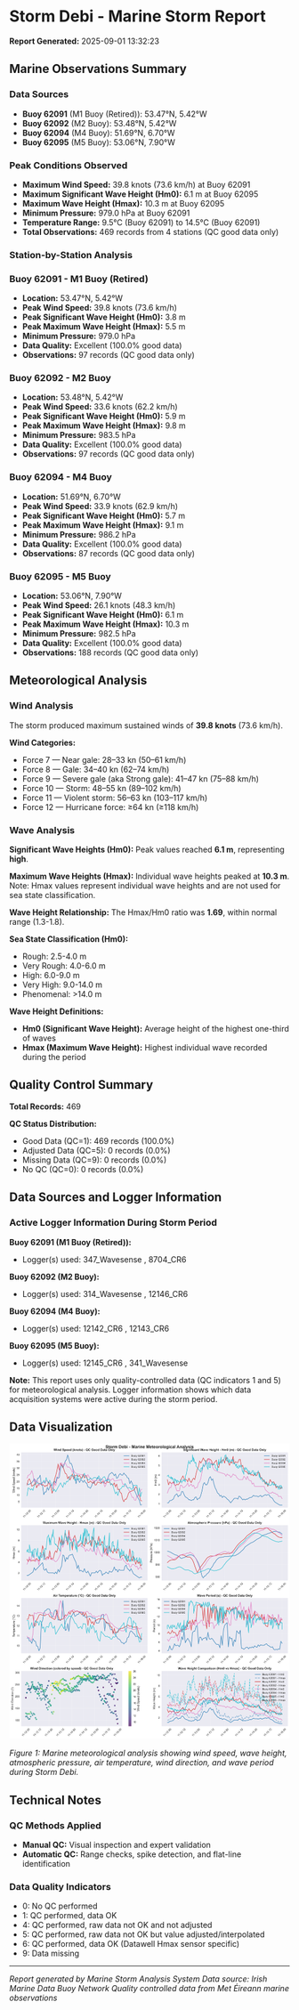 # Storm Debi - Marine Storm Report

**Report Generated:** 2025-09-01 13:32:23

## Marine Observations Summary

### Data Sources
- **Buoy 62091** (M1 Buoy (Retired)): 53.47°N, 5.42°W
- **Buoy 62092** (M2 Buoy): 53.48°N, 5.42°W
- **Buoy 62094** (M4 Buoy): 51.69°N, 6.70°W
- **Buoy 62095** (M5 Buoy): 53.06°N, 7.90°W

### Peak Conditions Observed

- **Maximum Wind Speed:** 39.8 knots (73.6 km/h) at Buoy 62091
- **Maximum Significant Wave Height (Hm0):** 6.1 m at Buoy 62095
- **Maximum Wave Height (Hmax):** 10.3 m at Buoy 62095
- **Minimum Pressure:** 979.0 hPa at Buoy 62091
- **Temperature Range:** 9.5°C (Buoy 62091) to 14.5°C (Buoy 62091)
- **Total Observations:** 469 records from 4 stations (QC good data only)


### Station-by-Station Analysis

### Buoy 62091 - M1 Buoy (Retired)
- **Location:** 53.47°N, 5.42°W
- **Peak Wind Speed:** 39.8 knots (73.6 km/h)
- **Peak Significant Wave Height (Hm0):** 3.8 m  
- **Peak Maximum Wave Height (Hmax):** 5.5 m
- **Minimum Pressure:** 979.0 hPa
- **Data Quality:** Excellent (100.0% good data)
- **Observations:** 97 records (QC good data only)


### Buoy 62092 - M2 Buoy
- **Location:** 53.48°N, 5.42°W
- **Peak Wind Speed:** 33.6 knots (62.2 km/h)
- **Peak Significant Wave Height (Hm0):** 5.9 m  
- **Peak Maximum Wave Height (Hmax):** 9.8 m
- **Minimum Pressure:** 983.5 hPa
- **Data Quality:** Excellent (100.0% good data)
- **Observations:** 97 records (QC good data only)


### Buoy 62094 - M4 Buoy
- **Location:** 51.69°N, 6.70°W
- **Peak Wind Speed:** 33.9 knots (62.9 km/h)
- **Peak Significant Wave Height (Hm0):** 5.7 m  
- **Peak Maximum Wave Height (Hmax):** 9.1 m
- **Minimum Pressure:** 986.2 hPa
- **Data Quality:** Excellent (100.0% good data)
- **Observations:** 87 records (QC good data only)


### Buoy 62095 - M5 Buoy
- **Location:** 53.06°N, 7.90°W
- **Peak Wind Speed:** 26.1 knots (48.3 km/h)
- **Peak Significant Wave Height (Hm0):** 6.1 m  
- **Peak Maximum Wave Height (Hmax):** 10.3 m
- **Minimum Pressure:** 982.5 hPa
- **Data Quality:** Excellent (100.0% good data)
- **Observations:** 188 records (QC good data only)


## Meteorological Analysis

### Wind Analysis

The storm produced maximum sustained winds of **39.8 knots** (73.6 km/h).

**Wind Categories:**
- Force 7 — Near gale: 28–33 kn (50–61 km/h)
- Force 8 — Gale: 34–40 kn (62–74 km/h)
- Force 9 — Severe gale (aka Strong gale): 41–47 kn (75–88 km/h)
- Force 10 — Storm: 48–55 kn (89–102 km/h)
- Force 11 — Violent storm: 56–63 kn (103–117 km/h)
- Force 12 — Hurricane force: ≥64 kn (≥118 km/h)


### Wave Analysis  

**Significant Wave Heights (Hm0):** Peak values reached **6.1 m**, representing **high**.

**Maximum Wave Heights (Hmax):** Individual wave heights peaked at **10.3 m**. Note: Hmax values represent individual wave heights and are not used for sea state classification.

**Wave Height Relationship:** The Hmax/Hm0 ratio was **1.69**, within normal range (1.3-1.8).

**Sea State Classification (Hm0):**
- Rough: 2.5-4.0 m
- Very Rough: 4.0-6.0 m
- High: 6.0-9.0 m
- Very High: 9.0-14.0 m
- Phenomenal: >14.0 m

**Wave Height Definitions:**
- **Hm0 (Significant Wave Height):** Average height of the highest one-third of waves
- **Hmax (Maximum Wave Height):** Highest individual wave recorded during the period


## Quality Control Summary

**Total Records:** 469

**QC Status Distribution:**
- Good Data (QC=1): 469 records (100.0%)
- Adjusted Data (QC=5): 0 records (0.0%)
- Missing Data (QC=9): 0 records (0.0%)
- No QC (QC=0): 0 records (0.0%)



## Data Sources and Logger Information

### Active Logger Information During Storm Period

**Buoy 62091 (M1 Buoy (Retired)):**
- Logger(s) used: 347_Wavesense  , 8704_CR6       

**Buoy 62092 (M2 Buoy):**
- Logger(s) used: 314_Wavesense  , 12146_CR6      

**Buoy 62094 (M4 Buoy):**
- Logger(s) used: 12142_CR6      , 12143_CR6      

**Buoy 62095 (M5 Buoy):**
- Logger(s) used: 12145_CR6      , 341_Wavesense  

**Note:** This report uses only quality-controlled data (QC indicators 1 and 5) for meteorological analysis. Logger information shows which data acquisition systems were active during the storm period.

## Data Visualization

![Storm Overview](Storm_Debi_overview.png)

*Figure 1: Marine meteorological analysis showing wind speed, wave height, atmospheric pressure, air temperature, wind direction, and wave period during Storm Debi.*

## Technical Notes

### QC Methods Applied
- **Manual QC:** Visual inspection and expert validation
- **Automatic QC:** Range checks, spike detection, and flat-line identification

### Data Quality Indicators
- 0: No QC performed
- 1: QC performed, data OK
- 4: QC performed, raw data not OK and not adjusted
- 5: QC performed, raw data not OK but value adjusted/interpolated
- 6: QC performed, data OK (Datawell Hmax sensor specific)
- 9: Data missing

---

*Report generated by Marine Storm Analysis System*
*Data source: Irish Marine Data Buoy Network*
*Quality controlled data from Met Éireann marine observations*
